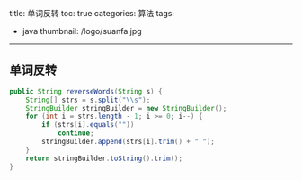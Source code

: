 title: 单词反转
toc: true
categories: 算法
tags:
  - java
thumbnail: /logo/suanfa.jpg
---
## 单词反转
```java
public String reverseWords(String s) {
    String[] strs = s.split("\\s");
    StringBuilder stringBuilder = new StringBuilder();
    for (int i = strs.length - 1; i >= 0; i--) {
        if (strs[i].equals(""))
            continue;
        stringBuilder.append(strs[i].trim() + " ");
    }
    return stringBuilder.toString().trim();
}
```
